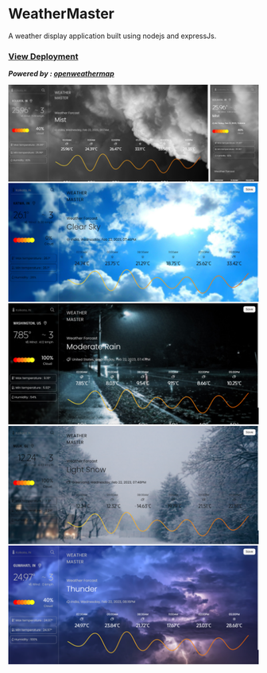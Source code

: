 # WeatherMaster

A weather display application built using nodejs and expressJs.

### [View Deployment](https://weathermaster.up.railway.app/)

**_Powered by : [openweathermap](https://openweathermap.org/)_**

<img src="screen_desktop.png">
<img src="screen_desktop1.png">
<img src="screen_desktop2.png">
<img src="screen_desktop3.png">
<img src="screen_desktop4.png">
